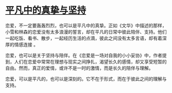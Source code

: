 # [平凡中的真挚与坚持](https://hoo.be/ytsp)

恋爱，不一定要轰轰烈烈，也可以是平凡中的真挚。正如《文华》中描述的那样，小雪和林森的恋爱没有太多浪漫的誓言，却在平凡的日常中彼此陪伴、支持。他们一起吃饭、看书、散步，一起经历生活的点滴，彼此之间没有太多言语，却有着深厚的情感连接
。

恋爱，也可以是关于坚持与陪伴。在《恋爱是一场对自我的小小妥协》中，作者提到，人们在恋爱中常常在理想与现实之间挣扎，渴望长久的感情，却又享受短暂的自由。然而，真正的爱情，或许不是一时的激情，而是长久的陪伴与理解。

恋爱，可以是平凡的，也可以是深刻的。它不在于形式，而在于彼此之间的理解与支持。
